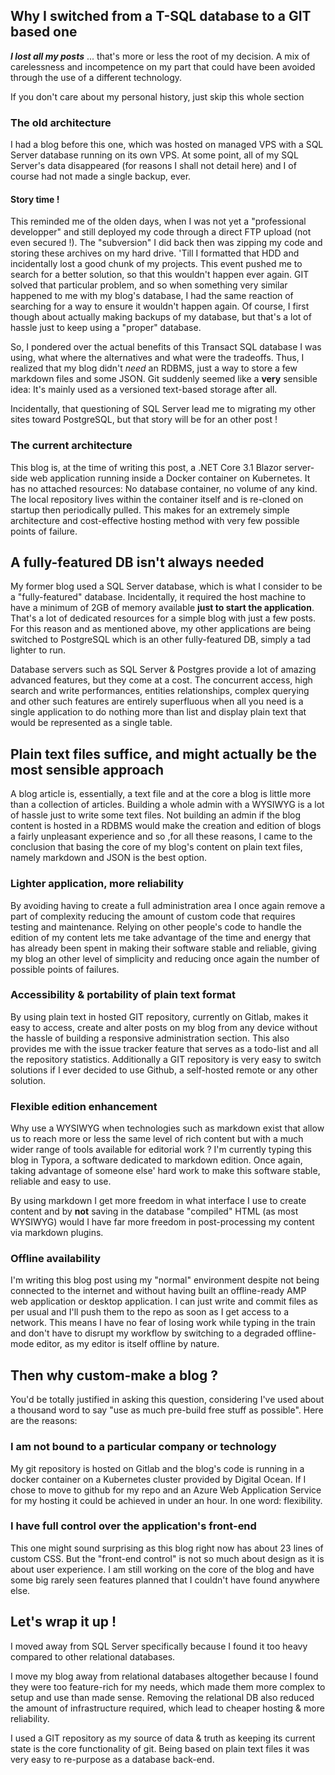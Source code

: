 ## Why I switched from a T-SQL database to a GIT based one

***I lost all my posts*** ... that's more or less the root of my decision. A mix of carelessness and incompetence on my part that could have been avoided through the use of a different technology.

If you don't care about my personal history, just skip this whole section

### The old architecture

I had a blog before this one, which was hosted on managed VPS with a SQL Server database running on its own VPS. At some point, all of my SQL Server's data disappeared (for reasons I shall not detail here) and I of course had not made a single backup, ever. 

#### Story time !

This reminded me of the olden days, when I was not yet a "professional developper" and still deployed my code through a direct FTP upload (not even secured !). The "subversion" I did back then was zipping my code and storing these archives on my hard drive. 'Till I formatted that HDD and incidentally lost a good chunk of my projects. This event pushed me to search for a better solution, so that this wouldn't happen ever again. 
GIT solved that particular problem, and so when something very similar happened to me with my blog's database, I had the same reaction of searching for a way to ensure it wouldn't happen again. Of course, I first though about actually making backups of my database, but that's a lot of hassle just to keep using a "proper" database.

So, I pondered over the actual benefits of this Transact SQL database I was using, what where the alternatives and what were the tradeoffs. Thus, I realized that my blog didn't *need* an RDBMS, just a way to store a few markdown files and some JSON. Git suddenly seemed like a **very** sensible idea: It's mainly used as a versioned text-based storage after all.

 Incidentally, that questioning of SQL Server lead me to migrating my other sites toward PostgreSQL, but that story will be for an other post !

### The current architecture

This blog is, at the time of writing this post, a .NET Core 3.1 Blazor server-side web application running inside a Docker container on Kubernetes. It has no attached resources: No database container, no volume of any kind. The local repository lives within the container itself and is re-cloned on startup then periodically pulled. This makes for an extremely simple architecture and cost-effective hosting method with very few possible points of failure. 

## A fully-featured DB isn't always needed

My former blog used a SQL Server database, which is what I consider to be a "fully-featured" database. Incidentally, it required the host machine to have a minimum of 2GB of memory available **just to start the application**. That's a lot of dedicated resources for a simple blog with just a few posts. For this reason and as mentioned above, my other applications are being switched to PostgreSQL which is an other fully-featured DB, simply a tad lighter to run. 

Database servers such as SQL Server & Postgres provide a lot of amazing advanced features, but they come at a cost. The concurrent access, high search and write performances, entities relationships, complex querying and other such features are entirely superfluous when all you need is a single application to do nothing more than list and display plain text that would be represented as a single table. 

## Plain text files suffice, and might actually be the most sensible approach

A blog article is, essentially, a text file and at the core a blog is little more than a collection of articles. Building a whole admin with a WYSIWYG is a lot of hassle just to write some text files. Not building an admin if the blog content is hosted in a RDBMS would make the creation and edition of blogs a fairly unpleasant experience and so ,for all these reasons, I came to the conclusion that basing the core of my blog's content on plain text files, namely markdown and JSON is the best option.

### Lighter application, more reliability

By avoiding having to create a full administration area I once again remove a part of complexity reducing the amount of custom code that requires testing and maintenance. Relying on other people's code to handle the edition of my content lets me take advantage of the time and energy that has already been spent in making their software stable and reliable, giving my blog an other level of simplicity and reducing once again the number of possible points of failures.

### Accessibility & portability of plain text format

By using plain text in hosted GIT repository, currently on Gitlab, makes it easy to access, create and alter posts on my blog from any device without the hassle of building a responsive administration section. This also provides me with the issue tracker feature that serves as a todo-list and all the repository statistics. Additionally a GIT repository is very easy to switch solutions if I ever decided to use Github, a self-hosted remote or any other solution.

### Flexible edition enhancement 

Why use a WYSIWYG when technologies such as markdown exist that allow us to reach more or less the same level of rich content but with a much wider range of tools available for editorial work ? I'm currently typing this blog in Typora, a software dedicated to markdown edition. Once again, taking advantage of someone else' hard work to make this software stable, reliable and easy to use. 

By using markdown I get more freedom in what interface I use to create content and by **not** saving in the database "compiled" HTML (as most WYSIWYG) would I have far more freedom in post-processing my content via markdown plugins.

### Offline availability 

I'm writing this blog post using my "normal" environment despite not being connected to the internet and without having built an offline-ready AMP web application or desktop application. I can just write and commit files as per usual and I'll push them to the repo as soon as I get access to a network. This means I have no fear of losing work while typing in the train and don't have to disrupt my workflow by switching to a degraded offline-mode editor, as my editor is itself offline by nature.

## Then why custom-make a blog ?

You'd be totally justified in asking this question, considering I've used about a thousand word to say "use as much pre-build free stuff as possible". Here are the reasons:

### I am not bound to a particular company or technology

My git repository is hosted on Gitlab and the blog's code is running in a docker container on a Kubernetes cluster provided by Digital Ocean. If I chose to move to github for my repo and an Azure Web Application Service for my hosting it could be achieved in under an hour. In one word: flexibility.

### I have full control over the application's front-end

This one might sound surprising as this blog right now has about 23 lines of custom CSS. But the "front-end control" is not so much about design as it is about user experience. I am still working on the core of the blog and have some big rarely seen features planned that I couldn't have found anywhere else.

## Let's wrap it up !

I moved away from SQL Server specifically because I found it too heavy compared to other relational databases.

I move my blog away from relational databases altogether because I found they were too feature-rich for my needs, which made them more complex to setup and use than made sense. Removing the relational DB also reduced the amount of infrastructure required, which lead to cheaper hosting & more reliability. 

I used a GIT repository as my source of data & truth as keeping its current state is the core functionality of git. Being based on plain text files it was very easy to re-purpose as a database back-end.